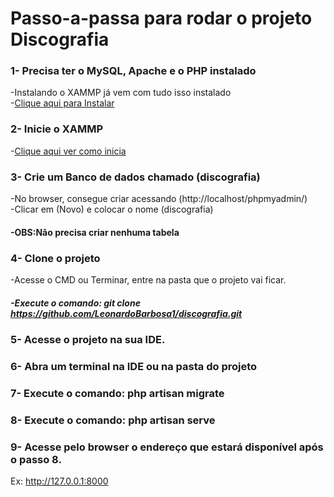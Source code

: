 # Passo-a-passa para rodar o projeto Discografia


### 1- Precisa ter o MySQL, Apache e o PHP instalado <br>
-Instalando o XAMMP já vem com tudo isso instalado<br>
-<a href="https://www.apachefriends.org/pt_br/download.html" target="_blank">Clique aqui para Instalar</a><br>


### 2- Inicie o XAMMP<br>
-<a href="https://pt.wikihow.com/Iniciar-o-XAMPP-na-Inicializa%C3%A7%C3%A3o-do-Windows" target="_blank">Clique aqui ver como inicia</a><br>

### 3- Crie um Banco de dados chamado (discografia)<br>
-No browser, consegue criar acessando (http://localhost/phpmyadmin/)<br>
-Clicar em (Novo) e colocar o nome (discografia)<br>
#### -OBS:Não precisa criar nenhuma tabela

### 4- Clone o projeto <br>
-Acesse o CMD ou Terminar, entre na pasta que o projeto vai ficar. <br>
##### -Execute o comando: git clone https://github.com/LeonardoBarbosa1/discografia.git

### 5- Acesse o projeto na sua IDE.

### 6- Abra um terminal na IDE ou na pasta do projeto

### 7- Execute o comando: php artisan migrate

### 8- Execute o comando: php artisan serve

### 9- Acesse pelo browser o endereço que estará disponível após o passo 8.
Ex: http://127.0.0.1:8000


